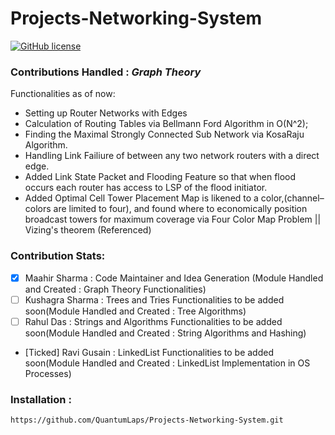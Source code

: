 # Projects-Networking-System

[![GitHub license](https://img.shields.io/github/license/QuantumLaps/Projects-Networking-System)](https://github.com/QuantumLaps/Projects-Networking-System/blob/master/LICENSE)

### **Contributions Handled : _Graph Theory_**

Functionalities as of now:
- Setting up Router Networks with Edges
- Calculation of Routing Tables via Bellmann Ford Algorithm in O(N^2);
- Finding the Maximal Strongly Connected Sub Network via KosaRaju Algorithm.
- Handling Link Failiure of between any two network routers with a direct edge.
- Added Link State Packet and Flooding Feature so that when flood occurs each router has access to LSP of the flood initiator.
- Added Optimal Cell Tower Placement Map is likened to a color,(channel–colors are limited to four), and found where to economically position broadcast towers for maximum coverage via Four Color Map Problem || Vizing's theorem (Referenced)

### Contribution Stats:
- [x] Maahir Sharma : Code Maintainer and Idea Generation (Module Handled and Created : Graph Theory Functionalities)
- [ ] Kushagra Sharma : Trees and Tries Functionalities to be added soon(Module Handled and Created : Tree Algorithms)
- [ ] Rahul Das : Strings and Algorithms Functionalities to be added soon(Module Handled and Created : String Algorithms and Hashing)
- [Ticked] Ravi Gusain : LinkedList Functionalities to be added soon(Module Handled and Created : LinkedList Implementation in OS Processes)

### Installation :

```https://github.com/QuantumLaps/Projects-Networking-System.git```
